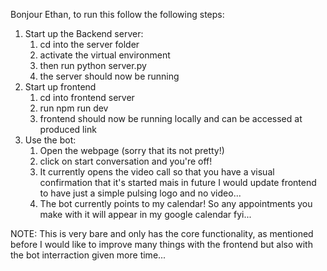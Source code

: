 Bonjour Ethan, to run this follow the following steps:
1. Start up the Backend server:
     1. cd into the server folder
     2. activate the virtual environment
     3. then run python server.py
     4. the server should now be running
2. Start up frontend
     1. cd into frontend server
     2. run npm run dev
     3. frontend should now be running locally and can be accessed at produced link
3. Use the bot:
     1. Open the webpage (sorry that its not pretty!)
     2. click on start conversation and you're off!
     3. It currently opens the video call so that you have a visual confirmation that it's started mais in future I would update frontend to have just a simple pulsing logo and no video...
     4. The bot currently points to my calendar! So any appointments you make with it will appear in my google calendar fyi...
  
NOTE: This is very bare and only has the core functionality, as mentioned before I would like to improve many things with the frontend but also with the bot interraction given more time...
